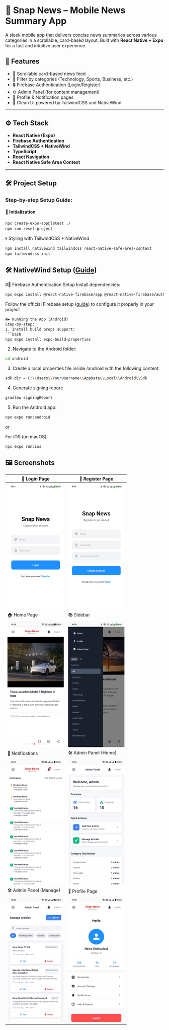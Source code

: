 # 📱 Snap News – Mobile News Summary App

A sleek mobile app that delivers concise news summaries across various categories in a scrollable, card-based layout. Built with **React Native + Expo** for a fast and intuitive user experience.


## 🚀 Features

- 📰 Scrollable card-based news feed
- 🎯 Filter by categories (Technology, Sports, Business, etc.)
- 🔒 Firebase Authentication (Login/Register)
- ⚙️ Admin Panel (for content management)
- 🧾 Profile & Notification pages
- 🌙 Clean UI powered by TailwindCSS and NativeWind

---

## ⚙️ Tech Stack

- **React Native (Expo)**
- **Firebase Authentication**
- **TailwindCSS + NativeWind**
- **TypeScript**
- **React Navigation**
- **React Native Safe Area Context**

---

## 🛠️ Project Setup

### Step-by-step Setup Guide:

#### 🔧 Initialization

```bash
npx create-expo-app@latest ./
npm run reset-project
```


🌀 Styling with TailwindCSS + NativeWind
```bash
npm install nativewind tailwindcss react-native-safe-area-context
npx tailwindcss init
```

## 🛠 NativeWind Setup ([Guide](https://www.nativewind.dev/quick-starts/expo))

#🔐 Firebase Authentication Setup
Install dependencies:
```bash
npx expo install @react-native-firebase/app @react-native-firebase/auth
```

Follow the official Firebase setup ([guide](https://rnfirebase.io/auth/usage)) to configure it properly in your project
```
#▶️ Running the App (Android)
Step-by-step:
1. Install build props support:
```bash
npx expo install expo-build-properties
```

2. Navigate to the Android folder:

```bash
cd android
```

3. Create a local.properties file inside /android with the following content:

```bash
sdk.dir = C:\\Users\\YourUsername\\AppData\\Local\\Android\\Sdk
```

4. Generate signing report:

```bash
gradlew signingReport
```

5. Run the Android app:

```bash
npx expo run:android
```

or 

For iOS (on macOS):
```bash
npx expo run:ios
```

## 🖼️ Screenshots

| 🔐 Login Page      | 📝 Register Page     |
|--------------------|---------------------|
| <img src="assets/screenshots/login.jpg" height="400" style="width:auto;" /> | <img src="assets/screenshots/register.jpg" height="400" style="width:auto;" /> |
| 🏠 Home Page       | 📚 Sidebar           |
| <img src="assets/screenshots/NewsCard.jpg" height="400" style="width:auto;" /> | <img src="assets/screenshots/sidebar.jpg" height="400" style="width:auto;" /> |
| 🔔 Notifications   | 🛠 Admin Panel (Home) |
| <img src="assets/screenshots/notifications.jpg" height="400" style="width:auto;" /> | <img src="assets/screenshots/admin-panel-home.jpg" height="400" style="width:auto;" /> |
| 🛠 Admin Panel (Manage) | 👤 Profile Page     |
| <img src="assets/screenshots/admin-panel-manage.jpg" height="400" style="width:auto;" /> | <img src="assets/screenshots/profile.jpg" height="400" style="width:auto;" /> |

